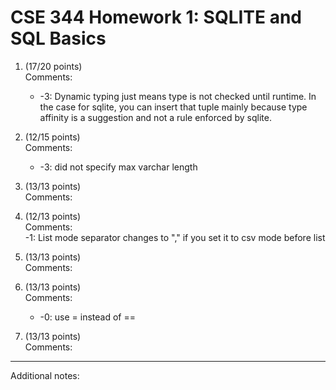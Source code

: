 # CSE 344 Homework 1: SQLITE and SQL Basics

1. (17/20 points)  
   Comments:  
   * -3: Dynamic typing just means type is not checked until runtime. In the case for sqlite, you can insert that tuple mainly because type affinity is a suggestion and not a rule enforced by sqlite.

2. (12/15 points)  
   Comments:  
   * -3: did not specify max varchar length


3. (13/13 points)  
   Comments:  


4. (12/13 points)  
   Comments:  
   -1: List mode separator changes to "," if you set it to csv mode before list

5. (13/13 points)  
   Comments:  


6. (13/13 points)  
   Comments:  
   * -0: use = instead of ==


7. (13/13 points)  
   Comments:  


---

Additional notes:  
